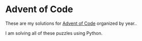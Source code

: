 # Advent of Code

These are my solutions for [Advent of Code](https://adventofcode.com/) organized by year..

I am solving all of these puzzles using Python.
